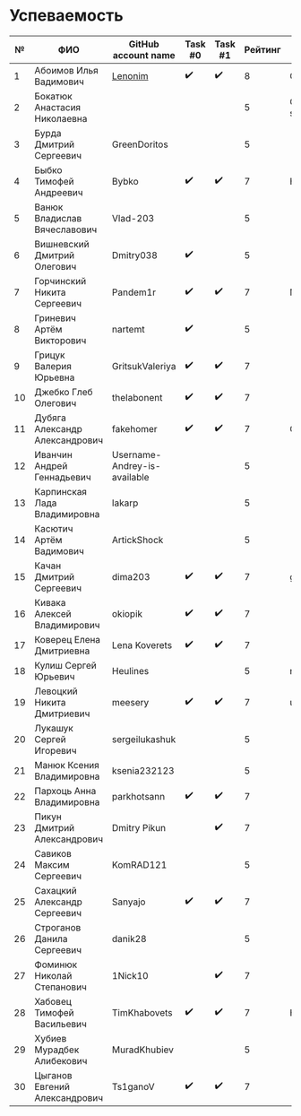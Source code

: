 # Успеваемость #

| №  | ФИО                            | GitHub account name                  | Task #0          |  Task #1         | Рейтинг |Доклад        |
|----|--------------------------------|--------------------------------------|------------------|------------------|---------|--------------|
| 1  | Абоимов Илья Вадимович         | [Lenonim](https://github.com/Lenonim)|:heavy_check_mark:|:heavy_check_mark:|8        |Cmake         |
| 2  | Бокатюк Анастасия Николаевна   |                                      |                  |                  |5        |C++ standards |
| 3  | Бурда Дмитрий Сергеевич        | GreenDoritos                         |                  |                  |5        |              |
| 4  | Быбко Тимофей Андреевич        | Bybko                                |:heavy_check_mark:|:heavy_check_mark:|7        |Hello git!    |
| 5  | Ванюк Владислав Вячеславович   | Vlad-203                             |                  |                  |5        |              |
| 6  | Вишневский Дмитрий Олегович    | Dmitry038                            |:heavy_check_mark:|                  |5        |              |
| 7  | Горчинский Никита Сергеевич    | Pandem1r                             |:heavy_check_mark:|:heavy_check_mark:|7        |MS VS         |
| 8  | Гриневич Артём Викторович      | nartemt                              |:heavy_check_mark:|                  |5        |              |
| 9  | Грицук Валерия Юрьевна         | GritsukValeriya                      |:heavy_check_mark:|:heavy_check_mark:|7        |              |
| 10 | Джебко Глеб Олегович           | theIabonent                          |:heavy_check_mark:|:heavy_check_mark:|7        |              |
| 11 | Дубяга Александр Александрович | fakehomer                            |:heavy_check_mark:|:heavy_check_mark:|7        |GitHub        |
| 12 | Иванчин Андрей Геннадьевич     | Username-Andrey-is-available         |                  |                  |5        |              |
| 13 | Карпинская Лада Владимировна   | lakarp                               |                  |                  |5        |              |
| 14 | Касютич Артём Вадимович        | ArtickShock                          |                  |                  |5        |              |
| 15 | Качан Дмитрий Сергеевич        | dima203                              |:heavy_check_mark:|:heavy_check_mark:|7        |git           |
| 16 | Кивака Алексей Владимирович    | okiopik                              |:heavy_check_mark:|:heavy_check_mark:|7        |              |
| 17 | Коверец Елена Дмитриевна       | Lena Koverets                        |:heavy_check_mark:|:heavy_check_mark:|7        |              |
| 18 | Кулиш Сергей Юрьевич           | Heulines                             |                  |                  |5        |regexpr       |
| 19 | Левоцкий Никита Дмитриевич     | meesery                              |:heavy_check_mark:|:heavy_check_mark:|7        |unicode       |
| 20 | Лукашук Сергей Игоревич        | sergeilukashuk                       |                  |                  |5        |              |
| 21 | Манюк Ксения Владимировна      | ksenia232123                         |                  |                  |5        |              |
| 22 | Пархоць Анна Владимировна      | parkhotsann                          |:heavy_check_mark:|:heavy_check_mark:|7        |              |
| 23 | Пикун Дмитрий Александрович    | Dmitry Pikun                         |                  |:heavy_check_mark:|7        |              |
| 24 | Савиков Максим Сергеевич       | KomRAD121                            |                  |                  |5        |              |
| 25 | Сахацкий Александр Сергеевич   | Sanyajo                              |:heavy_check_mark:|:heavy_check_mark:|7        |              |
| 26 | Строганов Данила Сергеевич     | danik28                              |                  |                  |5        |              |
| 27 | Фоминюк Николай Степанович     | 1Nick10                              |                  |:heavy_check_mark:|7        |              |
| 28 | Хабовец Тимофей Васильевич     | TimKhabovets                         |:heavy_check_mark:|:heavy_check_mark:|7        |Hello git!    |
| 29 | Хубиев Мурадбек Алибекович     | MuradKhubiev                         |                  |                  |5        |              |
| 30 | Цыганов Евгений Александрович  | Ts1ganoV                             |:heavy_check_mark:|:heavy_check_mark:|7        |              |

